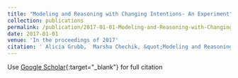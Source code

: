 ```yaml
---
title: "Modeling and Reasoning with Changing Intentions- An Experiment"
collection: publications
permalink: /publication/2017-01-01-Modeling-and-Reasoning-with-Changing-Intentions-An-Experiment
date: 2017-01-01
venue: 'In the proceedings of 2017'
citation: ' Alicia Grubb,  Marsha Chechik, &quot;Modeling and Reasoning with Changing Intentions- An Experiment.&quot; In the proceedings of 2017, 2017.'
---
```

Use [Google Scholar](https://scholar.google.com/scholar?q=Modeling+and+Reasoning+with+Changing+Intentions:+An+Experiment){:target="_blank"} for full citation